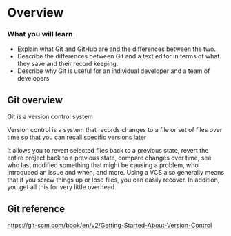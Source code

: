 # Overview

### What you will learn

<ul>
    <li>Explain what Git and GitHub are and the differences between the two.</li>
    <li>Describe the differences between Git and a text editor in terms of what they save and their record keeping.</li>
    <li>Describe why Git is useful for an individual developer and a team of developers</li>
</ul>

## Git overview

Git is a version control system

Version control is a system that records changes to a file or set of files over time so that you can recall specific versions later

It allows you to revert selected files back to a previous state, revert the entire project back to a previous state, compare changes over time, see who last modified something that might be causing a problem, who introduced an issue and when, and more. Using a VCS also generally means that if you screw things up or lose files, you can easily recover. In addition, you get all this for very little overhead.

## Git reference

https://git-scm.com/book/en/v2/Getting-Started-About-Version-Control



